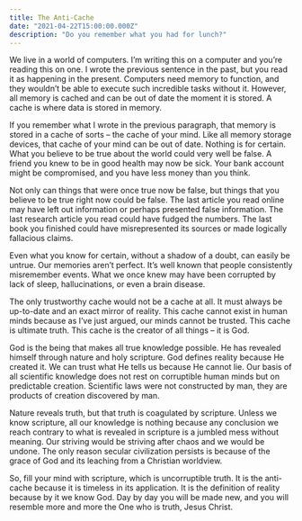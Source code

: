 ```yaml
---
title: The Anti-Cache
date: "2021-04-22T15:00:00.000Z"
description: "Do you remember what you had for lunch?"
---
```


We live in a world of computers. I’m writing this on a computer and you’re reading this on one. I wrote the previous sentence in the past, but you read it as happening in the present. Computers need memory to function, and they wouldn’t be able to execute such incredible tasks without it. However, all memory is cached and can be out of date the moment it is stored. A cache is where data is stored in memory.

If you remember what I wrote in the previous paragraph, that memory is stored in a cache of sorts – the cache of your mind. Like all memory storage devices, that cache of your mind can be out of date. Nothing is for certain. What you believe to be true about the world could very well be false. A friend you knew to be in good health may now be sick. Your bank account might be compromised, and you have less money than you think. 

Not only can things that were once true now be false, but things that you believe to be true right now could be false. The last article you read online may have left out information or perhaps presented false information. The last research article you read could have fudged the numbers. The last book you finished could have misrepresented its sources or made logically fallacious claims. 

Even what you know for certain, without a shadow of a doubt, can easily be untrue. Our memories aren’t perfect. It’s well known that people consistently misremember events. What we once knew may have been corrupted by lack of sleep, hallucinations, or even a brain disease. 

The only trustworthy cache would not be a cache at all. It must always be up-to-date and an exact mirror of reality. This cache cannot exist in human minds because as I’ve just argued, our minds cannot be trusted. This cache is ultimate truth. This cache is the creator of all things – it is God. 

God is the being that makes all true knowledge possible. He has revealed himself through nature and holy scripture. God defines reality because He created it. We can trust what He tells us because He cannot lie. Our basis of all scientific knowledge does not rest on corruptible human minds but on predictable creation. Scientific laws were not constructed by man, they are products of creation discovered by man. 

Nature reveals truth, but that truth is coagulated by scripture. Unless we know scripture, all our knowledge is nothing because any conclusion we reach contrary to what is revealed in scripture is a jumbled mess without meaning. Our striving would be striving after chaos and we would be undone. The only reason secular civilization persists is because of the grace of God and its leaching from a Christian worldview. 

So, fill your mind with scripture, which is uncorruptible truth. It is the anti-cache because it is timeless in its application. It is the definition of reality because by it we know God. Day by day you will be made new, and you will resemble more and more the One who is truth, Jesus Christ. 
